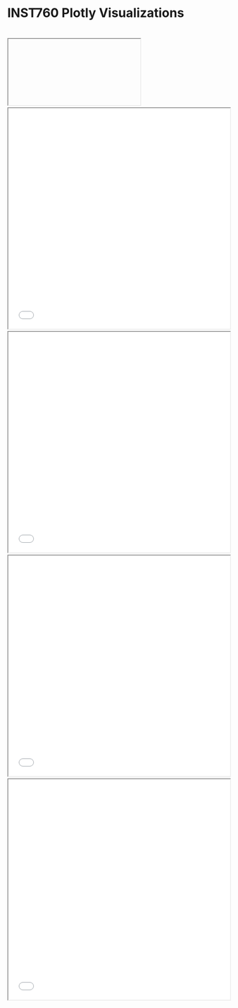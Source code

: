 # INST760 Plotly Visualizations
<div class="container-fluid" style="margin-top:40px">
<iframe class="center"> 
<img class="imgCenter" src="Max_Crimes_in_day.png">
</iframe>

<iframe class="center" src="top3_crimes_by_year.png" width="100%" height="500"></iframe>
<iframe src="yearly_monthly crime rate comparsion.html" width="100%" height="500"></iframe>
<iframe src="yearly_marijuana_usage.html" width="100%" height="500"></iframe>
<iframe src="yearly_crime_rate.html" width="100%" height="500"></iframe>
</div>